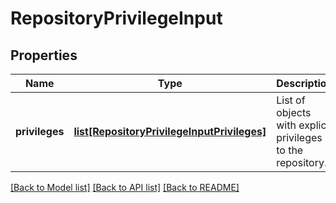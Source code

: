 # RepositoryPrivilegeInput

## Properties
Name | Type | Description | Notes
------------ | ------------- | ------------- | -------------
**privileges** | [**list[RepositoryPrivilegeInputPrivileges]**](RepositoryPrivilegeInputPrivileges.md) | List of objects with explicit privileges to the repository. | 

[[Back to Model list]](../README.md#documentation-for-models) [[Back to API list]](../README.md#documentation-for-api-endpoints) [[Back to README]](../README.md)


